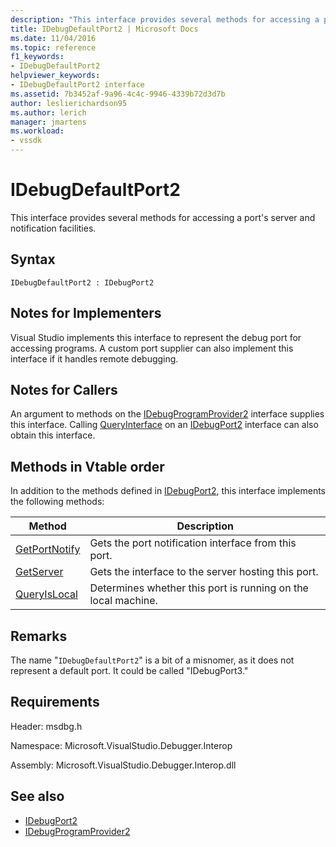 ```yaml
---
description: "This interface provides several methods for accessing a port's server and notification facilities."
title: IDebugDefaultPort2 | Microsoft Docs
ms.date: 11/04/2016
ms.topic: reference
f1_keywords:
- IDebugDefaultPort2
helpviewer_keywords:
- IDebugDefaultPort2 interface
ms.assetid: 7b3452af-9a96-4c4c-9946-4339b72d3d7b
author: leslierichardson95
ms.author: lerich
manager: jmartens
ms.workload:
- vssdk
---
```

# IDebugDefaultPort2
This interface provides several methods for accessing a port's server and notification facilities.

## Syntax

```
IDebugDefaultPort2 : IDebugPort2
```

## Notes for Implementers
 Visual Studio implements this interface to represent the debug port for accessing programs. A custom port supplier can also implement this interface if it handles remote debugging.

## Notes for Callers
 An argument to methods on the [IDebugProgramProvider2](../../../extensibility/debugger/reference/idebugprogramprovider2.md) interface supplies this interface. Calling [QueryInterface](/cpp/atl/queryinterface) on an [IDebugPort2](../../../extensibility/debugger/reference/idebugport2.md) interface can also obtain this interface.

## Methods in Vtable order
 In addition to the methods defined in [IDebugPort2](../../../extensibility/debugger/reference/idebugport2.md), this interface implements the following methods:

|Method|Description|
|------------|-----------------|
|[GetPortNotify](../../../extensibility/debugger/reference/idebugdefaultport2-getportnotify.md)|Gets the port notification interface from this port.|
|[GetServer](../../../extensibility/debugger/reference/idebugdefaultport2-getserver.md)|Gets the interface to the server hosting this port.|
|[QueryIsLocal](../../../extensibility/debugger/reference/idebugdefaultport2-queryislocal.md)|Determines whether this port is running on the local machine.|

## Remarks
 The name "`IDebugDefaultPort2`" is a bit of a misnomer, as it does not represent a default port. It could be called "IDebugPort3."

## Requirements
 Header: msdbg.h

 Namespace: Microsoft.VisualStudio.Debugger.Interop

 Assembly: Microsoft.VisualStudio.Debugger.Interop.dll

## See also
- [IDebugPort2](../../../extensibility/debugger/reference/idebugport2.md)
- [IDebugProgramProvider2](../../../extensibility/debugger/reference/idebugprogramprovider2.md)
